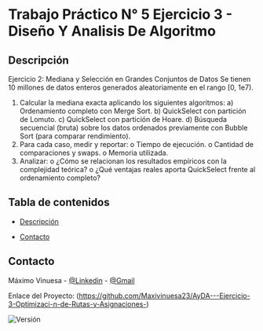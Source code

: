 # Trabajo Práctico N° 5 Ejercicio 3 - Diseño Y Analisis De Algoritmo


## Descripción
Ejercicio 2: Mediana y Selección en Grandes Conjuntos de Datos
Se tienen 10 millones de datos enteros generados aleatoriamente en el rango [0, 1e7).
1. Calcular la mediana exacta aplicando los siguientes algoritmos:
   a) Ordenamiento completo con Merge Sort.
   b) QuickSelect con partición de Lomuto.
   c) QuickSelect con partición de Hoare.
   d) Búsqueda secuencial (bruta) sobre los datos ordenados previamente con Bubble Sort (para
   comparar rendimiento).
2. Para cada caso, medir y reportar:
   o Tiempo de ejecución.
   o Cantidad de comparaciones y swaps.
   o Memoria utilizada.
3. Analizar:
   o ¿Cómo se relacionan los resultados empíricos con la complejidad teórica?
   o ¿Qué ventajas reales aporta QuickSelect frente al ordenamiento completo?

## Tabla de contenidos

- [Descripción](#descripción)

- [Contacto](#contacto)

## Contacto

Máximo Vinuesa - [@Linkedin](https://www.linkedin.com/in/maximo-vinuesa/) - [@Gmail](maxivinuesa23@gmail.com)

Enlace del Proyecto: (https://github.com/Maxivinuesa23/AyDA---Ejercicio-3-Optimizaci-n-de-Rutas-y-Asignaciones-)


![Versión](https://img.shields.io/badge/version-1.1.0-blue.svg)
